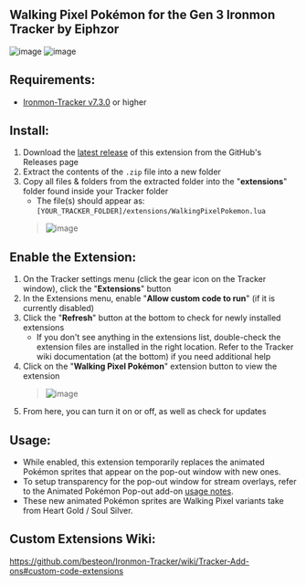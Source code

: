 ## Walking Pixel Pokémon for the Gen 3 Ironmon Tracker by Eiphzor
![image](https://user-images.githubusercontent.com/4258818/218175532-04a74bab-860a-45bf-9342-9346f7536e59.png) ![image](https://user-images.githubusercontent.com/4258818/218175652-158ffbaf-86d9-4f8e-ae29-901483ca3560.png)

## Requirements:
- [Ironmon-Tracker v7.3.0](https://github.com/besteon/Ironmon-Tracker) or higher

## Install:
1) Download the [latest release](https://github.com/UTDZac/IronmonTracker-WalkingPixelPokemon/releases/latest) of this extension from the GitHub's Releases page
2) Extract the contents of the `.zip` file into a new folder
3) Copy all files & folders from the extracted folder into the "**extensions**" folder found inside your Tracker folder
   - The file(s) should appear as: `[YOUR_TRACKER_FOLDER]/extensions/WalkingPixelPokemon.lua`
   > ![image](https://user-images.githubusercontent.com/4258818/218176489-3b66abdb-6244-4bd9-95b1-1c5b8ee717c3.png)

## Enable the Extension:
1) On the Tracker settings menu (click the gear icon on the Tracker window), click the "**Extensions**" button
2) In the Extensions menu, enable "**Allow custom code to run**" (if it is currently disabled)
3) Click the "**Refresh**" button at the bottom to check for newly installed extensions
   - If you don't see anything in the extensions list, double-check the extension files are installed in the right location. Refer to the Tracker wiki documentation (at the bottom) if you need additional help
4) Click on the "**Walking Pixel Pokémon**" extension button to view the extension
   > ![image](https://user-images.githubusercontent.com/4258818/218176620-ae05812c-672e-4097-a1d8-f80943e98ba0.png)
5) From here, you can turn it on or off, as well as check for updates

## Usage:
- While enabled, this extension temporarily replaces the animated Pokémon sprites that appear on the pop-out window with new ones.
- To setup transparency for the pop-out window for stream overlays, refer to the Animated Pokémon Pop-out add-on [usage notes](https://github.com/besteon/Ironmon-Tracker/wiki/Tracker-Add-ons#animated-pokemon-pop-out).
- These new animated Pokémon sprites are Walking Pixel variants take from Heart Gold / Soul Silver.

## Custom Extensions Wiki:
https://github.com/besteon/Ironmon-Tracker/wiki/Tracker-Add-ons#custom-code-extensions
